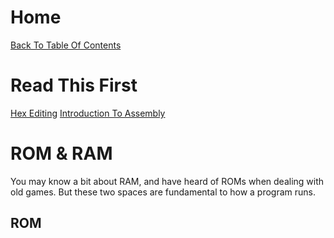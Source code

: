 # Home
[Back To Table Of Contents](https://gota7.github.io/GotaGuide/)

# Read This First
[Hex Editing](../General/HexEditing.md)
[Introduction To Assembly](Intro.md)

# ROM & RAM
You may know a bit about RAM, and have heard of ROMs when dealing with old games. But these two spaces are fundamental to how a program runs.

## ROM

